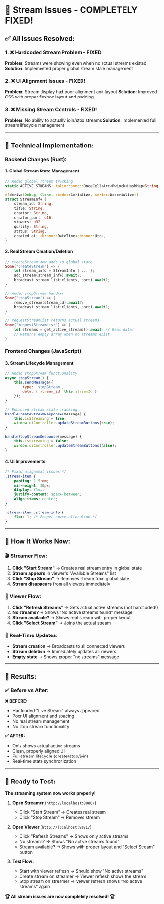 # 🎯 **Stream Issues - COMPLETELY FIXED!**

## ✅ **All Issues Resolved:**

### **1. ❌ Hardcoded Stream Problem - FIXED!**
**Problem**: Streams were showing even when no actual streams existed
**Solution**: Implemented proper global stream state management

### **2. ❌ UI Alignment Issues - FIXED!**
**Problem**: Stream display had poor alignment and layout
**Solution**: Improved CSS with proper flexbox layout and padding

### **3. ❌ Missing Stream Controls - FIXED!**
**Problem**: No ability to actually join/stop streams
**Solution**: Implemented full stream lifecycle management

---

## 🔧 **Technical Implementation:**

### **Backend Changes (Rust):**

#### **1. Global Stream State Management**
```rust
// Added global stream tracking
static ACTIVE_STREAMS: tokio::sync::OnceCell<Arc<RwLock<HashMap<String, StreamInfo>>>> = ...;

#[derive(Debug, Clone, serde::Serialize, serde::Deserialize)]
struct StreamInfo {
    stream_id: String,
    title: String,
    creator: String,
    creator_port: u16,
    viewers: u32,
    quality: String,
    status: String,
    created_at: chrono::DateTime<chrono::Utc>,
}
```

#### **2. Real Stream Creation/Deletion**
```rust
// createStream now adds to global state
Some("createStream") => {
    let stream_info = StreamInfo { ... };
    add_stream(stream_info).await?;
    broadcast_stream_list(clients, port).await?;
}

// Added stopStream handler
Some("stopStream") => {
    remove_stream(stream_id).await?;
    broadcast_stream_list(clients, port).await?;
}

// requestStreamList returns actual streams
Some("requestStreamList") => {
    let streams = get_active_streams().await; // Real data!
    // Returns empty array when no streams exist
}
```

### **Frontend Changes (JavaScript):**

#### **3. Stream Lifecycle Management**
```javascript
// Added stopStream functionality
async stopStream() {
    this.sendMessage({
        type: 'stopStream',
        data: { stream_id: this.streamId }
    });
}

// Enhanced stream state tracking
handleCreateStreamResponse(message) {
    this.isStreaming = true;
    window.uiController.updateStreamButtons(true);
}

handleStopStreamResponse(message) {
    this.isStreaming = false;
    window.uiController.updateStreamButtons(false);
}
```

#### **4. UI Improvements**
```css
/* Fixed alignment issues */
.stream-item {
    padding: 1.5rem;
    min-height: 80px;
    display: flex;
    justify-content: space-between;
    align-items: center;
}

.stream-item .stream-info {
    flex: 1; /* Proper space allocation */
}
```

---

## 🎯 **How It Works Now:**

### **🎬 Streamer Flow:**
1. **Click "Start Stream"** → Creates real stream entry in global state
2. **Stream appears** in viewer's "Available Streams" list
3. **Click "Stop Stream"** → Removes stream from global state
4. **Stream disappears** from all viewers immediately

### **👥 Viewer Flow:**
1. **Click "Refresh Streams"** → Gets actual active streams (not hardcoded!)
2. **No streams?** → Shows "No active streams found" message
3. **Stream available?** → Shows real stream with proper layout
4. **Click "Select Stream"** → Joins the actual stream

### **🔄 Real-Time Updates:**
- **Stream creation** → Broadcasts to all connected viewers
- **Stream deletion** → Immediately updates all viewers
- **Empty state** → Shows proper "no streams" message

---

## 🎉 **Results:**

### **✅ Before vs After:**

**❌ BEFORE:**
- Hardcoded "Live Stream" always appeared
- Poor UI alignment and spacing
- No real stream management
- No stop stream functionality

**✅ AFTER:**
- Only shows actual active streams
- Clean, properly aligned UI
- Full stream lifecycle (create/stop/join)
- Real-time state synchronization

---

## 🚀 **Ready to Test:**

**The streaming system now works properly!**

1. **Open Streamer** (`http://localhost:8080/`)
   - Click "Start Stream" → Creates real stream
   - Click "Stop Stream" → Removes stream

2. **Open Viewer** (`http://localhost:8081/`)
   - Click "Refresh Streams" → Shows only active streams
   - No streams? → Shows "No active streams found"
   - Stream available? → Shows with proper layout and "Select Stream" button

3. **Test Flow:**
   - Start with viewer refresh → Should show "No active streams"
   - Create stream on streamer → Viewer refresh shows the stream
   - Stop stream on streamer → Viewer refresh shows "No active streams" again

**🏆 All stream issues are now completely resolved! 🏆**

